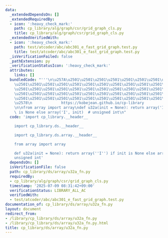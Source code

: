 ```yaml
---
data:
  _extendedDependsOn: []
  _extendedRequiredBy:
  - icon: ':heavy_check_mark:'
    path: cp_library/alg/graph/csr/grid_graph_cls.py
    title: cp_library/alg/graph/csr/grid_graph_cls.py
  _extendedVerifiedWith:
  - icon: ':heavy_check_mark:'
    path: test/atcoder/abc/abc301_e_fast_grid_graph.test.py
    title: test/atcoder/abc/abc301_e_fast_grid_graph.test.py
  _isVerificationFailed: false
  _pathExtension: py
  _verificationStatusIcon: ':heavy_check_mark:'
  attributes:
    links: []
  bundledCode: "'''\n\u257A\u2501\u2501\u2501\u2501\u2501\u2501\u2501\u2501\u2501\u2501\
    \u2501\u2501\u2501\u2501\u2501\u2501\u2501\u2501\u2501\u2501\u2501\u2501\u2501\
    \u2501\u2501\u2501\u2501\u2501\u2501\u2501\u2501\u2501\u2501\u2501\u2501\u2501\
    \u2501\u2501\u2501\u2501\u2501\u2501\u2501\u2501\u2501\u2501\u2501\u2501\u2501\
    \u2501\u2501\u2501\u2501\u2501\u2501\u2501\u2501\u2501\u2501\u2501\u2501\u2501\
    \u2578\n             https://kobejean.github.io/cp-library               \n'''\n\
    \n\nfrom array import array\ndef u32a(init = None): return array('I') if init\
    \ is None else array('I', init)  # unsigned int\n"
  code: 'import cp_library.__header__

    import cp_library.ds.__header__

    import cp_library.ds.array.__header__

    from array import array

    def u32a(init = None): return array(''I'') if init is None else array(''I'', init)  #
    unsigned int'
  dependsOn: []
  isVerificationFile: false
  path: cp_library/ds/array/u32a_fn.py
  requiredBy:
  - cp_library/alg/graph/csr/grid_graph_cls.py
  timestamp: '2025-07-09 08:31:42+09:00'
  verificationStatus: LIBRARY_ALL_AC
  verifiedWith:
  - test/atcoder/abc/abc301_e_fast_grid_graph.test.py
documentation_of: cp_library/ds/array/u32a_fn.py
layout: document
redirect_from:
- /library/cp_library/ds/array/u32a_fn.py
- /library/cp_library/ds/array/u32a_fn.py.html
title: cp_library/ds/array/u32a_fn.py
---
```

